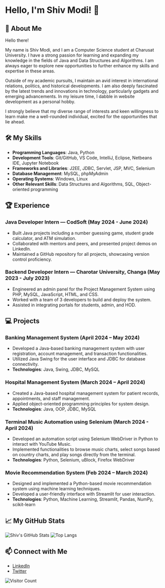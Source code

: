 # Hello, I'm Shiv Modi! 👋

## 🚀 About Me
Hello there!

My name is Shiv Modi, and I am a Computer Science student at Charusat University. I have a strong passion for learning and expanding my knowledge in the fields of Java and Data Structures and Algorithms. I am always eager to explore new opportunities to further enhance my skills and expertise in these areas.

Outside of my academic pursuits, I maintain an avid interest in international relations, politics, and historical developments. I am also deeply fascinated by the latest trends and innovations in technology, particularly gadgets and emerging advancements. In my leisure time, I dabble in website development as a personal hobby.

I strongly believe that my diverse range of interests and keen willingness to learn make me a well-rounded individual, excited for the opportunities that lie ahead.

## 🛠️ My Skills
- **Programming Languages**: Java, Python
- **Development Tools**: Git/GitHub, VS Code, IntelliJ, Eclipse, Netbeans IDE, Jupyter Notebook
- **Frameworks and Libraries**: J2EE, JDBC, Servlet, JSP, MVC, Selenium
- **Database Management**: MySQL, phpMyAdmin
- **Operating Systems**: Windows, Linux
- **Other Relevant Skills**: Data Structures and Algorithms, SQL, Object-oriented programming

## 🏆 Experience
### Java Developer Intern — CodSoft (May 2024 - June 2024)
- Built Java projects including a number guessing game, student grade calculator, and ATM simulation.
- Collaborated with mentors and peers, and presented project demos on LinkedIn.
- Maintained a GitHub repository for all projects, showcasing version control proficiency.

### Backend Developer Intern — Charotar University, Changa (May 2023 - July 2023)
- Engineered an admin panel for the Project Management System using PHP, MySQL, JavaScript, HTML, and CSS.
- Worked with a team of 3 developers to build and deploy the system.
- Assisted in integrating portals for students, admin, and HOD.

## 💻 Projects
### Banking Management System (April 2024 – May 2024)
- Developed a Java-based banking management system with user registration, account management, and transaction functionalities.
- Utilized Java Swing for the user interface and JDBC for database connectivity.
- **Technologies**: Java, Swing, JDBC, MySQL

### Hospital Management System (March 2024 – April 2024)
- Created a Java-based hospital management system for patient records, appointments, and staff management.
- Applied object-oriented programming principles for system design.
- **Technologies**: Java, OOP, JDBC, MySQL

### Terminal Music Automation using Selenium (March 2024 - April 2024)
- Developed an automation script using Selenium WebDriver in Python to interact with YouTube Music.
- Implemented functionalities to browse music charts, select songs based on country charts, and play songs directly from the terminal.
- **Technologies**: Python, Selenium, uBlock, Firefox WebDriver

### Movie Recommendation System (Feb 2024 – March 2024)
- Designed and implemented a Python-based movie recommendation system using machine learning techniques.
- Developed a user-friendly interface with Streamlit for user interaction.
- **Technologies**: Python, Machine Learning, Streamlit, Pandas, NumPy, scikit-learn

## 📈 My GitHub Stats
![Shiv's GitHub Stats](https://github-readme-stats.vercel.app/api?username=shiv-modi&show_icons=true&theme=radical)
![Top Langs](https://github-readme-stats.vercel.app/api/top-langs/?username=shiv-modi&layout=compact&theme=radical)


## 📫 Connect with Me
- [LinkedIn](https://www.linkedin.com/in/shiv-modi)
- [Twitter](https://twitter.com/shivmodi)

![Visitor Count](https://komarev.com/ghpvc/?username=shiv-modi&style=flat-square)
